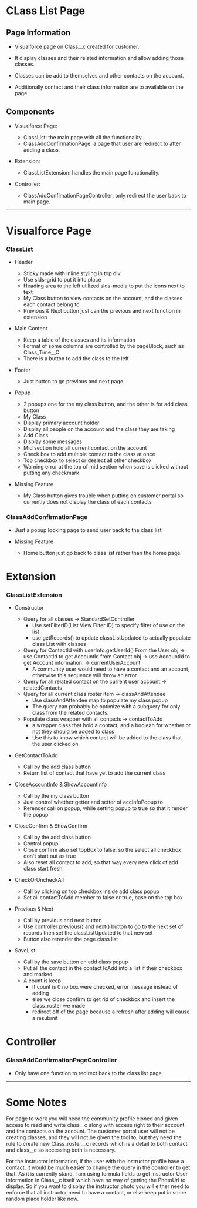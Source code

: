 # **CLass List Page**

## **Page Information**

* Visualforce page on Class__c created for customer.

* It display classes and their related information and allow adding those classes.

* Classes can be add to themselves and other contacts on the account.

* Additionally contact and their class information are to available on the page.

## **Components**

* Visualforce Page:
  * ClassList: the main page with all the functionality.
  * ClassAddConfirmationPage: a page that user are redirect to after adding a class.

* Extension:
  * ClassListExtension: handles the main page functionality.
 
* Controller:
  * ClassAddConfimationPageController: only redirect the user back to main page.

____

# **Visualforce Page**

### **ClassList**

* Header
  * Sticky made with inline styling in top div
  * Use slds-grid to put it into place
  * Heading area to the left utilized slds-media to put the icons next to text
  * My Class button to view contacts on the account, and the classes each contact belong to
  * Previous & Next button just can the previous and next function in extension

* Main Content
  * Keep a table of the classes and its information
  * Format of some columns are controlled by the pageBlock, such as Class_Time__C
  * There is a button to add the class to the left

* Footer
  * Just button to go previous and next page

* Popup
  * 2 popups one for the my class button, and the other is for add class button
  * My Class
   * Display primary account holder
   * Display all people on the account and the class they are taking
  * Add Class
   * Display some messages
   * Mid section hold all current contact on the account
   * Check box to add multiple contact to the class at once
   * Top checkbox to select or deslect all other checkbox
   * Warning error at the top of mid section when save is clicked without putting any checkmark

* Missing Feature
   * My Class button gives trouble when putting on customer portal so currently does not display the class of each contacts

### **ClassAddConfirmationPage**

* Just a popup looking page to send user back to the class list

* Missing Feature
  * Home button just go back to class list rather than the home page

# **Extension**

### **ClassListExtension**

* Constructor
   * Query for all classes -> StandardSetController
     * Use setFilterID(List View Filter ID) to specify filter of use on the list
     * use getRecords() to update classListUpdated to actually populate class List with classes
   * Query for ContactId with userInfo.getUserId() From the User obj -> use ContactId to get AccountId from Contact obj -> use AccountId to get Account information. -> currentUserAccount
     * A community user would need to have a contact and an account, otherwise this sequence will throw an error
   * Query for all related contact on the current user account -> relatedContacts
   * Query for all current class roster item -> classAndAttendee
     * Use classAndAttendee map to populate my class popup
     * The query can probably be optimize with a subquery for only class from the related contacts.
   * Populate class wrapper with all contacts -> contactToAdd
     * a wrapper class that hold a contact, and a boolean for whether or not they should be added to class
     * Use this to know which contact will be added to the class that the user clicked on

* GetContactToAdd
  * Call by the add class button 
  * Return list of contact that have yet to add the current class

* CloseAccountInfo & ShowAccountInfo
  * Call by the my class button
  * Just control whether getter and setter of accInfoPopup to
  * Rerender call on popup, while setting popup to true so that it render the popup

* CloseConfirm & ShowConfirm
  * Call by the add class button
  * Control popup
  * Close confirm also set topBox to false, so the select all checkbox don't start out as true
  * Also reset all contact to add, so that way every new click of add class start fresh

* CheckOrUncheckAll
  * Call by clicking on top checkbox inside add class popup
  * Set all contactToAdd member to false or true, base on the top box

* Previous & Next
  * Call by previous and next button
  * Use controller previous() and next() button to go to the next set of records then set the classListUpdated to that new set
  * Button also rerender the page class list

* SaveList
  * Call by the save button on add class popup
  * Put all the contact in the contactToAdd into a list if their checkbox and marked
  * A count is keep
    * if count is 0 no box were checked, error message instead of adding
    * else we close confirm to get rid of checkbox and insert the class_roster we made
    * redirect off of the page because a refresh after adding will cause a resubmit
   
# **Controller**

### **ClassAddConfirmationPageController**

* Only have one function to redirect back to the class list page

____

# **Some Notes**

For page to work you will need the community profile cloned and given access to read and write class__c along with access right to their account and the contacts on the account.
The customer portal user will not be creating classes, and they will not be given the tool to, but they need the rule to create new Class_roster__c records which is a detail to both contact and class__c so accessing both is necessary.

For the Instructor information, if the user with the instructor profile have a contact, it would be much easier to change the query in the controller to get that. As it is currently stand, I am using formula fields to get instructor User information in Class__c itself which have no way of getting the PhotoUrl to display. So if you want to display the instructor photo you will either need to enforce that all instructor need to have a contact, or else keep put in some random place holder like now.
  
